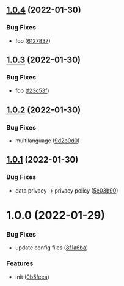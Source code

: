 ## [1.0.4](https://github.com/dword-design/vue-consent-buefy/compare/v1.0.3...v1.0.4) (2022-01-30)


### Bug Fixes

* foo ([6127837](https://github.com/dword-design/vue-consent-buefy/commit/61278371eca84c37d8bc80e439d3b1a5513fd45b))

## [1.0.3](https://github.com/dword-design/vue-consent-buefy/compare/v1.0.2...v1.0.3) (2022-01-30)


### Bug Fixes

* foo ([f23c53f](https://github.com/dword-design/vue-consent-buefy/commit/f23c53fc851106e9e35083a676413ec190eaefa5))

## [1.0.2](https://github.com/dword-design/vue-consent-buefy/compare/v1.0.1...v1.0.2) (2022-01-30)


### Bug Fixes

* multilanguage ([9d2b0d0](https://github.com/dword-design/vue-consent-buefy/commit/9d2b0d0aa10c4b9c5a3d75be161b4a97d10f8c67))

## [1.0.1](https://github.com/dword-design/vue-consent-buefy/compare/v1.0.0...v1.0.1) (2022-01-30)


### Bug Fixes

* data privacy -> privacy policy ([5e03b90](https://github.com/dword-design/vue-consent-buefy/commit/5e03b90b9b277631964ace79b40e40f03c81c464))

# 1.0.0 (2022-01-29)


### Bug Fixes

* update config files ([8f1a6ba](https://github.com/dword-design/vue-consent-buefy/commit/8f1a6ba573d5cd0bb4578075e0f40adaa972fdb9))


### Features

* init ([0b5feea](https://github.com/dword-design/vue-consent-buefy/commit/0b5feeabbd865de64e22fd096d0fddb18ed34176))
